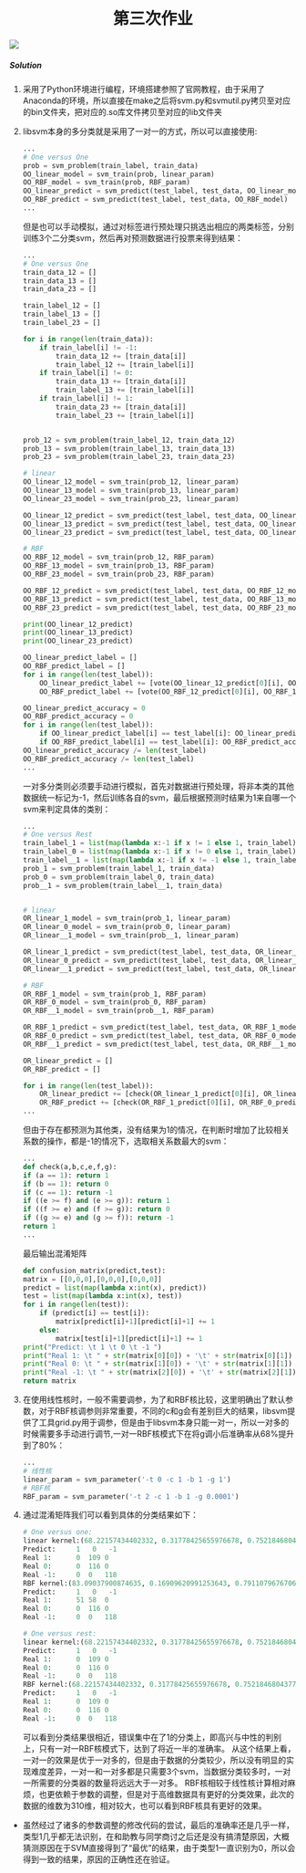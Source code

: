 # <center> 第三次作业 </center>

![](hw3.png) 

##### Solution
1. 采用了Python环境进行编程，环境搭建参照了官网教程，由于采用了Anaconda的环境，所以直接在make之后将svm.py和svmutil.py拷贝至对应的bin文件夹，把对应的.so库文件拷贝至对应的lib文件夹
2. libsvm本身的多分类就是采用了一对一的方式，所以可以直接使用:
	
	```python
	...
    # One versus One
    prob = svm_problem(train_label, train_data)
    OO_linear_model = svm_train(prob, linear_param)
    OO_RBF_model = svm_train(prob, RBF_param)
    OO_linear_predict = svm_predict(test_label, test_data, OO_linear_model)
    OO_RBF_predict = svm_predict(test_label, test_data, OO_RBF_model)
	...
	```
	
	但是也可以手动模拟，通过对标签进行预处理只挑选出相应的两类标签，分别训练3个二分类svm，然后再对预测数据进行投票来得到结果：
	
	```python 
	...
    # One versus One
    train_data_12 = []
    train_data_13 = []
    train_data_23 = []
    
    train_label_12 = []
    train_label_13 = []
    train_label_23 = []
    
    for i in range(len(train_data)):
        if train_label[i] != -1:
            train_data_12 += [train_data[i]]
            train_label_12 += [train_label[i]]
        if train_label[i] != 0:
            train_data_13 += [train_data[i]]
            train_label_13 += [train_label[i]]
        if train_label[i] != 1:
            train_data_23 += [train_data[i]]
            train_label_23 += [train_label[i]]
    
    
    prob_12 = svm_problem(train_label_12, train_data_12)
    prob_13 = svm_problem(train_label_13, train_data_13)
    prob_23 = svm_problem(train_label_23, train_data_23)
    
    # linear
    OO_linear_12_model = svm_train(prob_12, linear_param)
    OO_linear_13_model = svm_train(prob_13, linear_param)
    OO_linear_23_model = svm_train(prob_23, linear_param)
    
    OO_linear_12_predict = svm_predict(test_label, test_data, OO_linear_12_model)
    OO_linear_13_predict = svm_predict(test_label, test_data, OO_linear_13_model)
    OO_linear_23_predict = svm_predict(test_label, test_data, OO_linear_23_model)
    
    # RBF
    OO_RBF_12_model = svm_train(prob_12, RBF_param)
    OO_RBF_13_model = svm_train(prob_13, RBF_param)
    OO_RBF_23_model = svm_train(prob_23, RBF_param)

    OO_RBF_12_predict = svm_predict(test_label, test_data, OO_RBF_12_model)
    OO_RBF_13_predict = svm_predict(test_label, test_data, OO_RBF_13_model)
    OO_RBF_23_predict = svm_predict(test_label, test_data, OO_RBF_23_model)
    
    print(OO_linear_12_predict)
    print(OO_linear_13_predict)
    print(OO_linear_23_predict)
    
    OO_linear_predict_label = []
    OO_RBF_predict_label = []
    for i in range(len(test_label)):
        OO_linear_predict_label += [vote(OO_linear_12_predict[0][i], OO_linear_13_predict[0][i], OO_linear_23_predict[0][i])]
        OO_RBF_predict_label += [vote(OO_RBF_12_predict[0][i], OO_RBF_13_predict[0][i], OO_RBF_23_predict[0][i])]
    
    OO_linear_predict_accuracy = 0
    OO_RBF_predict_accuracy = 0
    for i in range(len(test_label)):
        if OO_linear_predict_label[i] == test_label[i]: OO_linear_predict_accuracy += 1
        if OO_RBF_predict_label[i] == test_label[i]: OO_RBF_predict_accuracy += 1
    OO_linear_predict_accuracy /= len(test_label)
    OO_RBF_predict_accuracy /= len(test_label)
    ...
	```
	
	一对多分类则必须要手动进行模拟，首先对数据进行预处理，将非本类的其他数据统一标记为-1，然后训练各自的svm，最后根据预测时结果为1来自哪一个svm来判定具体的类别：
	
	```python 
	...
	# One versus Rest
    train_label_1 = list(map(lambda x:-1 if x != 1 else 1, train_label))
    train_label_0 = list(map(lambda x:-1 if x != 0 else 1, train_label))
    train_label__1 = list(map(lambda x:-1 if x != -1 else 1, train_label))
    prob_1 = svm_problem(train_label_1, train_data)
    prob_0 = svm_problem(train_label_0, train_data)
    prob__1 = svm_problem(train_label__1, train_data)


    # linear
    OR_linear_1_model = svm_train(prob_1, linear_param)
    OR_linear_0_model = svm_train(prob_0, linear_param)
    OR_linear__1_model = svm_train(prob__1, linear_param)

    OR_linear_1_predict = svm_predict(test_label, test_data, OR_linear_1_model)
    OR_linear_0_predict = svm_predict(test_label, test_data, OR_linear_0_model)
    OR_linear__1_predict = svm_predict(test_label, test_data, OR_linear__1_model)

    # RBF
    OR_RBF_1_model = svm_train(prob_1, RBF_param)
    OR_RBF_0_model = svm_train(prob_0, RBF_param)
    OR_RBF__1_model = svm_train(prob__1, RBF_param)

    OR_RBF_1_predict = svm_predict(test_label, test_data, OR_RBF_1_model)
    OR_RBF_0_predict = svm_predict(test_label, test_data, OR_RBF_0_model)
    OR_RBF__1_predict = svm_predict(test_label, test_data, OR_RBF__1_model)

    OR_linear_predict = []
    OR_RBF_predict = []

    for i in range(len(test_label)):
        OR_linear_predict += [check(OR_linear_1_predict[0][i], OR_linear_0_predict[0][i], OR_linear__1_predict[0][i], OR_linear_1_predict[2][i], OR_linear_0_predict[2][i], OR_linear__1_predict[2][i])]
        OR_RBF_predict += [check(OR_RBF_1_predict[0][i], OR_RBF_0_predict[0][i], OR_RBF__1_predict[0][i],OR_RBF_1_predict[2][i], OR_RBF_0_predict[2][i], OR_RBF__1_predict[2][i])]
	...
	```
	但由于存在都预测为其他类，没有结果为1的情况，在判断时增加了比较相关系数的操作，都是-1的情况下，选取相关系数最大的svm：
	
	```python
	...
	def check(a,b,c,e,f,g):
    if (a == 1): return 1
    if (b == 1): return 0
    if (c == 1): return -1
    if ((e >= f) and (e >= g)): return 1
    if ((f >= e) and (f >= g)): return 0
    if ((g >= e) and (g >= f)): return -1
    return 1
	...
	```
	最后输出混淆矩阵
	
	```python
	def confusion_matrix(predict,test):
    matrix = [[0,0,0],[0,0,0],[0,0,0]]
    predict = list(map(lambda x:int(x), predict))
    test = list(map(lambda x:int(x), test))
    for i in range(len(test)):
        if (predict[i] == test[i]):
            matrix[predict[i]+1][predict[i]+1] += 1
        else:
            matrix[test[i]+1][predict[i]+1] += 1
    print("Predict: \t 1 \t 0 \t -1 ")
    print("Real 1: \t " + str(matrix[0][0]) + '\t' + str(matrix[0][1]) + '\t' + str(matrix[0][2]))
    print("Real 0: \t " + str(matrix[1][0]) + '\t' + str(matrix[1][1]) + '\t' + str(matrix[1][2]))
    print("Real -1: \t " + str(matrix[2][0]) + '\t' + str(matrix[2][1]) + '\t' + str(matrix[2][2]))
    return matrix
	```
	


3.	在使用线性核时，一般不需要调参，为了和RBF核比较，这里明确出了默认参数，对于RBF核调参则非常重要，不同的c和g会有差别巨大的结果，libsvm提供了工具grid.py用于调参，但是由于libsvm本身只能一对一，所以一对多的时候需要多手动进行调节,一对一RBF核模式下在将g调小后准确率从68%提升到了80%：
	
	```python
	...
	# 线性核
    linear_param = svm_parameter('-t 0 -c 1 -b 1 -g 1')
    # RBF核
    RBF_param = svm_parameter('-t 2 -c 1 -b 1 -g 0.0001')
  	```


4. 通过混淆矩阵我们可以看到具体的分类结果如下：

	```python
	# One versus one:
	linear kernel:(68.22157434402332, 0.31778425655976678, 0.75218468043770181)
	Predict: 	 1 	 0 	 -1 
	Real 1: 	 0	109	0
	Real 0: 	 0	116	0
	Real -1: 	 0	0	118
	RBF kernel:(83.09037900874635, 0.16909620991253643, 0.79110796767060687)
	Predict: 	 1 	 0 	 -1 
	Real 1: 	 51	58	0
	Real 0: 	 0	116	0
	Real -1: 	 0	0	118
	
	# One versus rest:
	linear kernel:(68.22157434402332, 0.31778425655976678, 0.75218468043770181)
	Predict: 	 1 	 0 	 -1 
	Real 1: 	 0	109	0
	Real 0: 	 0	116	0
	Real -1: 	 0	0	118
	RBF kernel:(68.22157434402332, 0.31778425655976678, 0.75218468043770181)
	Predict: 	 1 	 0 	 -1 
	Real 1: 	 0	109	0
	Real 0: 	 0	116	0
	Real -1: 	 0	0	118
	```
	
	可以看到分类结果很相近，错误集中在了1的分类上，即高兴与中性的判别上，只有一对一RBF核模式下，达到了将近一半的准确率。
	从这个结果上看，一对一的效果是优于一对多的，但是由于数据的分类较少，所以没有明显的实现难度差异，一对一和一对多都是只需要3个svm，当数据分类较多时，一对一所需要的分类器的数量将远远大于一对多。
	RBF核相较于线性核计算相对麻烦，也更依赖于参数的调整，但是对于高维数据具有更好的分类效果，此次的数据的维数为310维，相对较大，也可以看到RBF核具有更好的效果。


* 虽然经过了诸多的参数调整的修改代码的尝试，最后的准确率还是几乎一样，类型1几乎都无法识别，在和助教与同学商讨之后还是没有搞清楚原因，大概猜测原因在于SVM直接得到了“最优”的结果，由于类型1一直识别为0，所以会得到一致的结果，原因的正确性还在验证。 
